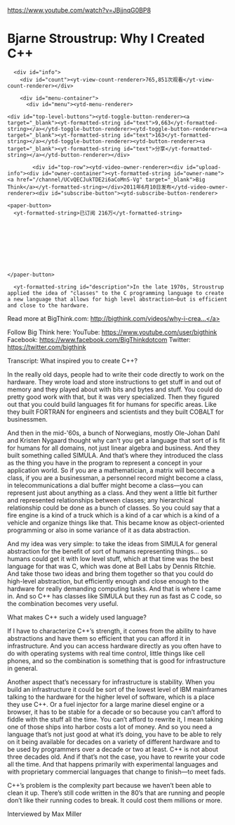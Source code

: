 <a href="https://www.youtube.com/watch?v=JBjjnqG0BP8">https://www.youtube.com/watch?v=JBjjnqG0BP8</a><div id="articleHeader"><h1>Bjarne Stroustrup: Why I Created C++</h1></div>
      
      <div id="info">
        <div id="count"><yt-view-count-renderer>765,851次观看</yt-view-count-renderer></div>
        
        <div id="menu-container">
          <div id="menu"><ytd-menu-renderer>
    
    <div id="top-level-buttons"><ytd-toggle-button-renderer><a target="_blank"><yt-formatted-string id="text">9,663</yt-formatted-string></a></ytd-toggle-button-renderer><ytd-toggle-button-renderer><a target="_blank"><yt-formatted-string id="text">163</yt-formatted-string></a></ytd-toggle-button-renderer><ytd-button-renderer><a target="_blank"><yt-formatted-string id="text">分享</yt-formatted-string></a></ytd-button-renderer></div>
    
  </ytd-menu-renderer>
          
        
      
    
  </ytd-video-primary-info-renderer>
          
          
          
          
            
            
            <div id="top-row"><ytd-video-owner-renderer><div id="upload-info"><div id="owner-container"><yt-formatted-string id="owner-name"><a href="/channel/UCvQECJukTDE2i6aCoMnS-Vg" target="_blank">Big Think</a></yt-formatted-string></div>2011年6月10日发布</ytd-video-owner-renderer><div id="subscribe-button"><ytd-subscribe-button-renderer>
    
    <paper-button>
      <yt-formatted-string>已订阅 216万</yt-formatted-string>
      
        
        
        
          
            
          
        
      
    </paper-button>
    
  </ytd-subscribe-button-renderer></div>
    
    
      
      <yt-formatted-string id="description">In the late 1970s, Stroustrup applied the idea of "classes" to the C programming language to create a new language that allows for high level abstraction—but is efficient and close to the hardware.

Read more at BigThink.com: <a href="/redirect?q=http%3A%2F%2Fbigthink.com%2Fvideos%2Fwhy-i-created-c&v=JBjjnqG0BP8&redir_token=RATYQV_aWsmjxA7kTFe8K1laVjl8MTUxODk2NDQ0NEAxNTE4ODc4MDQ0&event=video_description" target="_blank">http://bigthink.com/videos/why-i-crea...</a>

Follow Big Think here:
YouTube: <a href="https://www.youtube.com/user/bigthink" target="_blank">https://www.youtube.com/user/bigthink</a>
Facebook: <a href="/redirect?q=https%3A%2F%2Fwww.facebook.com%2FBigThinkdotcom&v=JBjjnqG0BP8&redir_token=RATYQV_aWsmjxA7kTFe8K1laVjl8MTUxODk2NDQ0NEAxNTE4ODc4MDQ0&event=video_description" target="_blank">https://www.facebook.com/BigThinkdotcom</a>
Twitter: <a href="/redirect?q=https%3A%2F%2Ftwitter.com%2Fbigthink&v=JBjjnqG0BP8&redir_token=RATYQV_aWsmjxA7kTFe8K1laVjl8MTUxODk2NDQ0NEAxNTE4ODc4MDQ0&event=video_description" target="_blank">https://twitter.com/bigthink</a>

Transcript:
What inspired you to create C++?

In the really old days, people had to write their code directly to work on the hardware. They wrote load and store instructions to get stuff in and out of memory and they played about with bits and bytes and stuff.  You could do pretty good work with that, but it was very specialized. Then they figured out that you could build languages fit for humans for specific areas. Like they built FORTRAN for engineers and scientists and they built COBALT for businessmen.  

And then in the mid-'60s, a bunch of Norwegians, mostly Ole-Johan Dahl and Kristen Nygaard thought why can’t you get a language that sort of is fit for humans for all domains, not just linear algebra and business.  And they built something called SIMULA. And that’s where they introduced the class as the thing you have in the program to represent a concept in your application world. So if you are a mathematician, a matrix will become a class, if you are a businessman, a personnel record might become a class, in telecommunications a dial buffer might become a class—you can represent just about anything as a class. And they went a little bit further and represented relationships between classes; any hierarchical relationship could be done as a bunch of classes. So you could say that a fire engine is a kind of a truck which is a kind of a car which is a kind of a vehicle and organize things like that.  This became know as object-oriented programming or also in some variance of it as data abstraction.   

And my idea was very simple: to take the ideas from SIMULA for general abstraction for the benefit of sort of humans representing things... so humans could get it with low level stuff, which at that time was the best language for that was C, which was done at Bell Labs by Dennis Ritchie. And take those two ideas and bring them together so that you could do high-level abstraction, but efficiently enough and close enough to the hardware for really demanding computing tasks. And that is where I came in. And so C++ has classes like SIMULA but they run as fast as C code, so the combination becomes very useful. 

What makes C++ such a widely used language?

If I have to characterize C++’s strength, it comes from the ability to have abstractions and have them so efficient that you can afford it in infrastructure. And you can access hardware directly as you often have to do with operating systems with real time control, little things like cell phones, and so the combination is something that is good for infrastructure in general.  

Another aspect that’s necessary for infrastructure is stability. When you build an infrastructure it could be sort of the lowest level of IBM mainframes talking to the hardware for the higher level of software, which is a place they use C++. Or a fuel injector for a large marine diesel engine or a browser, it has to be stable for a decade or so because you can’t afford to fiddle with the stuff all the time. You can’t afford to rewrite it, I mean taking one of those ships into harbor costs a lot of money. And so you need a language that’s not just good at what it’s doing, you have to be able to rely on it being available for decades on a variety of different hardware and to be used by programmers over a decade or two at least. C++ is not about three decades old. And if that’s not the case, you have to rewrite your code all the time. And that happens primarily with experimental languages and with proprietary commercial languages that change to finish—to meet fads.  

C++’s problem is the complexity part because we haven’t been able to clean it up. There’s still code written in the 80’s that are running and people don’t like their running codes to break. It could cost them millions or more.

Interviewed by Max Miller</yt-formatted-string>
    